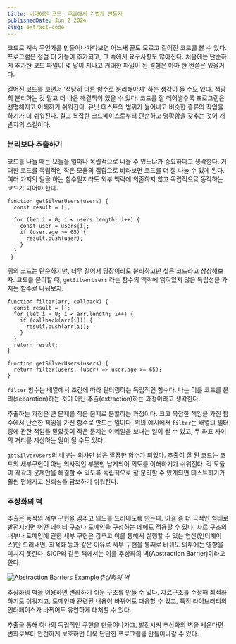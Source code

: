 ```yaml
---
title: 비대해진 코드, 추출해서 가볍게 만들기
publishedDate: Jun 2 2024
slug: extract-code
---
```


코드로 계속 무언가를 만들어나가다보면 어느새 끝도 모르고 길어진 코드를 볼 수 있다. 프로그램은 점점 더 기능이 추가되고, 그 속에서 요구사항도 많아진다. 처음에는 단순하게 추가한 코드 파일이 몇 달이 지나고 거대한 파일이 된 경험은 아마 한 번쯤은 있을거다.

길어진 코드를 보면서 ‘적당히 다른 함수로 분리해야지’ 하는 생각이 들 수도 있다. 적당히 분리하는 것 말고 더 나은 해결책이 있을 수 있다. 코드를 잘 떼어낼수록 프로그램은 선명해지고 이해하기 쉬워진다. 유닛 테스트의 범위가 늘어나고 비슷한 종류의 작업을 하기가 더 쉬워진다. 길고 복잡한 코드베이스로부터 단순하고 명확함을 갖추는 것이 개발자의 스킬이다.

### 분리보다 추출하기

코드를 나눌 때는 모듈을 얼마나 독립적으로 나눌 수 있느냐가 중요하다고 생각한다. 거대한 코드를 독립적인 작은 모듈의 집합으로 바라보면 코드를 더 잘 나눌 수 있게 된다. 여러 가지의 일을 하는 함수일지라도 외부 맥락에 의존하지 않고 독립적으로 동작하는 코드가 되어야 한다.

```tsx
function getSilverUsers(users) {
  const result = [];

  for (let i = 0; i < users.length; i++) {
    const user = users[i];
    if (user.age >= 65) {
      result.push(user);
    }
  }
 }
```

위의 코드는 단순하지만, 너무 길어서 당장이라도 분리하고만 싶은 코드라고 상상해보자. 코드를 분리할 때, `getSilverUsers` 라는 함수의 맥락에 얽혀있지 않은 독립성을 가지는 함수로 나눠보자.

```tsx
function filter(arr, callback) {
  const result = [];
  for (let i = 0; i < arr.length; i++) {
    if (callback(arr[i])) {
      result.push(arr[i]);
    }
  }
  return result;
}

function getSilverUsers(users) {
  return filter(users, (user) => user.age >= 65);
}
```

`filter` 함수는 배열에서 조건에 따라 필터링하는 독립적인 함수다. 나는 이를 코드를 분리(separation)하는 것이 아닌 추출(extraction)하는 과정이라고 생각한다.

추출하는 과정은 큰 문제를 작은 문제로 분할하는 과정이다. 크고 복잡한 책임을 가진 함수에서 단순한 책임을 가진 함수로 만드는 일이다. 위의 예시에서 `filter`는 배열의 필터링에 관한 책임을 맡았듯이 작은 문제는 이메일을 보내는 일이 될 수 있고, 두 좌표 사이의 거리를 계산하는 일이 될 수도 있다.

`getSilverUsers`의 내부는 의사만 남은 깔끔한 함수가 되었다. 추출이 잘 된 코드는 코드의 세부구현이 아닌 의사적인 부분만 남게되어 의도를 이해하기가 쉬워진다. 각 모듈이 각각의 문제만을 해결할 수 있도록 독립적으로 잘 분리할 수 있게되면 테스트하기가 훨씬 편해지고 신뢰성을 담보하기 쉬워진다.

### 추상화의 벽

추출은 동작의 세부 구현을 감추고 의도를 드러내도록 만든다. 이걸 좀 더 극적인 형태로 발전시키면 어떤 데이터 구조나 도메인을 구성하는 데에도 적용할 수 있다. 자료 구조의 내부나 도메인에 관한 세부 구현은 감추고 이를 통해서 실행할 수 있는 연산(인터페이스)만 드러내면, 최적화 등과 같은 이유로 세부 구현을 통째로 바꿔도 외부에는 영향을 미치지 못한다. SICP와 같은 책에서는 이를 추상화의 벽(Abstraction Barrier)이라고 한다.

![Abstraction Barriers Example](/images/extract-code/abstraction-barriers.png)_추상화의 벽_

추상화의 벽을 이용하면 변화하기 쉬운 구조를 만들 수 있다. 자료구조를 수정해 최적화하기도 쉬워지고, 도메인과 관련된 내용이 바뀌어도 대응할 수 있고, 특정 라이브러리의 인터페이스가 바뀌어도 유연하게 대처할 수 있다.

추출을 통해 하나의 독립적인 구현을 만들어나가고, 발전시켜 추상화의 벽을 세운다면 변화로부터 안전하게 보호하면 더욱 단단한 프로그램을 만들어나갈 수 있다.
